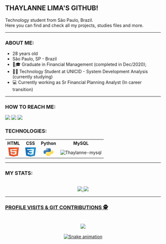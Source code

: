 ## THAYLANNE LIMA'S GITHUB!
Technology student from São Paulo, Brazil.<br>
Here you can find and check all my projects, studies files and more.
<br>
<hr>

### ABOUT ME:

- 28 years old<br>
- São Paulo, SP - Brazil <br>
- 📜🎓 Graduate in Financial Management (completed in Dec/2020);<br> 
- 🧑‍🎓 Technology Student at UNICID - System Development Analysis (currently studying)<br> 
- 💻 Currently working as Sr Financial Planning Analyst (In career transition)<br> 

<hr>

### HOW TO REACH ME:

  <div> 
    <a href="https://www.instagram.com/thaylannelima" target="_blank"><img src="https://img.shields.io/badge/-Instagram-%23E4405F?style=for-the-badge&logo=instagram&logoColor=white" target="_blank"></a>
  <a href = "mailto:thaylanne.beserra@gmail.com"><img src="https://img.shields.io/badge/-Gmail-%23333?style=for-the-badge&logo=gmail&logoColor=white" target="_blank"></a>
  <a href="[https://www.linkedin.com/in/thaylanne-beserra-91b816165" target="_blank"><img src="https://img.shields.io/badge/-LinkedIn-%230077B5?style=for-the-badge&logo=linkedin&logoColor=white" target="_blank"></a>
 
</div>

### TECHNOLOGIES:

<table style="text-align: center">        
    <tr>
          <th>HTML</th>
          <th>CSS</th>
          <th>Python</th>
          <th>MySQL</th>
      
   </tr>
   <tr>    
        <td><img align="center" alt="Thaylanne-HTML" height="30" width="40" src="https://raw.githubusercontent.com/devicons/devicon/master/icons/html5/html5-original.svg"></td>
        <td><img align="center" alt="Thaylanne-CSS" height="30" width="40" src="https://raw.githubusercontent.com/devicons/devicon/master/icons/css3/css3-original.svg"></td>
        <td><img align="center" alt="Thaylanne-Python" height="30" width="40" src="https://raw.githubusercontent.com/devicons/devicon/master/icons/python/python-original.svg"></td>          
        <td><img align="center" alt="Thaylanne-mysql" src="https://img.shields.io/badge/MySQL-005C84?style=for-the-badge&logo=mysql&logoColor=white"></td>   

  </tr>
</table>

<hr>

### MY STATS: <br>
<section>  
        <br>
      <div align="center">
        <a href="https://github.com/thaylanne">
        <img height="180em" src="https://github-readme-stats.vercel.app/api?username=thaylanne&show_icons=true&theme=dracula&include_all_commits=false&count_private=true"/>
        <img height="180em" src="https://github-readme-stats.vercel.app/api/top-langs/?username=thaylanne&layout=compact&langs_count=7&theme=dracula"/>
      </div>  
</section>
  <hr>  
  
### PROFILE VISITS & GIT CONTRIBUTIONS :detective: <br><br>
 <p align="center"> 
   <img alingn="center" src="https://profile-counter.glitch.me/thaylanne/count.svg" />
 </p>   
<div align="center">  
 
  ![Snake animation](https://github.com/thaylanne/thaylanne/blob/output/github-contribution-grid-snake.svg)
 
</div>  
